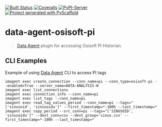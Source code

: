 
[![Built Status](https://api.cirrus-ci.com/github/imubit/data-agent-osisoft-pi.svg?branch=main)](https://cirrus-ci.com/github/imubit/data-agent-osisoft-pi)
[![Coveralls](https://img.shields.io/coveralls/github/imubit/data-agent-osisoft-pi/main.svg)](https://coveralls.io/r/imubit/data-agent-osisoft-pi)
[![PyPI-Server](https://img.shields.io/pypi/v/data-agent-osisoft-pi.svg)](https://pypi.org/project/data-agent-osisoft-pi/)
[![Project generated with PyScaffold](https://img.shields.io/badge/-PyScaffold-005CA0?logo=pyscaffold)](https://pyscaffold.org/)

# data-agent-osisoft-pi

> [Data Agent](https://github.com/imubit/data-agent) plugin for accessing Osisoft PI Historian.


## CLI Examples

Example of using [Data Agent](https://github.com/imubit/data-agent) CLI to access PI tags

```commandline
imagent exec create_connection --conn_name=pi --conn_type=osisoft-pi --enabled=True --server_name=DATA-ANALYSIS-W
imagent exec list_connections
imagent exec connection_info --conn_name=pi
imagent exec list_tags --conn_name=pi
imagent exec read_tag_values_period --conn_name=pi --tags="['sinusoid', 'sinusoidu']" --first_timestamp=*-100h --last_timestamp=*
imagent exec copy_period --src_conn=pi --tags="['SINUSOID', 'sinusoidu']" --dest_conn=csv --dest_group='sinus.csv' --first_timestamp=*-100h --last_timestamp=*
```
